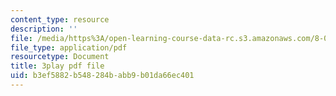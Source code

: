 ```yaml
---
content_type: resource
description: ''
file: /media/https%3A/open-learning-course-data-rc.s3.amazonaws.com/8-01sc-classical-mechanics-fall-2016/b3ef5882b548284babb9b01da66ec401_UPnqIKBAMaQ.pdf
file_type: application/pdf
resourcetype: Document
title: 3play pdf file
uid: b3ef5882-b548-284b-abb9-b01da66ec401
---
```

